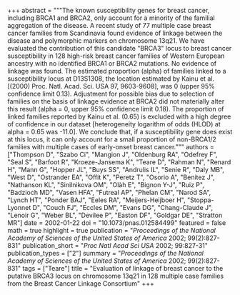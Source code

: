 +++
abstract = """The known susceptibility genes for breast cancer, including BRCA1 and BRCA2, only account for a minority of the familial aggregation of the disease. A recent study of 77 multiple case breast cancer families from Scandinavia found evidence of linkage between the disease and polymorphic markers on chromosome 13q21. We have evaluated the contribution of this candidate "BRCA3" locus to breast cancer susceptibility in 128 high-risk breast cancer families of Western European ancestry with no identified BRCA1 or BRCA2 mutations. No evidence of linkage was found. The estimated proportion (alpha) of families linked to a susceptibility locus at D13S1308, the location estimated by Kainu et al. [(2000) Proc. Natl. Acad. Sci. USA 97, 9603-9608], was 0 (upper 95% confidence limit 0.13). Adjustment for possible bias due to selection of families on the basis of linkage evidence at BRCA2 did not materially alter this result (alpha = 0, upper 95% confidence limit 0.18). The proportion of linked families reported by Kainu et al. (0.65) is excluded with a high degree of confidence in our dataset [heterogeneity logarithm of odds (HLOD) at alpha = 0.65 was -11.0]. We conclude that, if a susceptibility gene does exist at this locus, it can only account for a small proportion of non-BRCA1/2 families with multiple cases of early-onset breast cancer."""
authors = ["Thompson D", "Szabo Ci", "Mangion J", "Oldenburg RA", "Odefrey F", "Seal S", "Barfoot R", "Kroeze-Jansema K", "Teare D", "Rahman N", "Renard H", "Mann G", "Hopper JL", "Buys SS", "Andrulis IL", "Senie R", "Daly MB", "West D", "Ostrander EA", "Offit K", "Peretz T", "Osorio A", "Benitez J", "Nathanson KL", "Sinilnikova OM", "Olàh E", "Bignon Y-J", "Ruiz P", "Badzioch MD", "Vasen HFA", "Futreal AP", "Phelan CM", "Narod SA", "Lynch HT", "Ponder BAJ", "Eeles RA", "Meijers-Heijboer H", "Stoppa-Lyonnet D", "Couch FJ", "Eccles DM", "Evans DG", "Chang-Claude J", "Lenoir G", "Weber BL", "Devilee P", "Easton DF", "Goldgar DE", "Stratton MR"]
date = 2002-01-22
doi = "10.1073/pnas.012584499"
featured = false
math = true
highlight = true
publication = "*Proceedings of the National Academy of Sciences of the United States of America* 2002; 99(2):827-831"
publication_short = "*Proc Natl Acad Sci USA* 2002; 99:827-31"
publication_types = ["2"]
summary = "*Proceedings of the National Academy of Sciences of the United States of America* 2002; 99(2):827-831"
tags = ["Teare"]
title = "Evaluation of linkage of breast cancer to the putative BRCA3 locus on chromosome 13q21 in 128 multiple case families from the Breast Cancer Linkage Consortium"
+++

